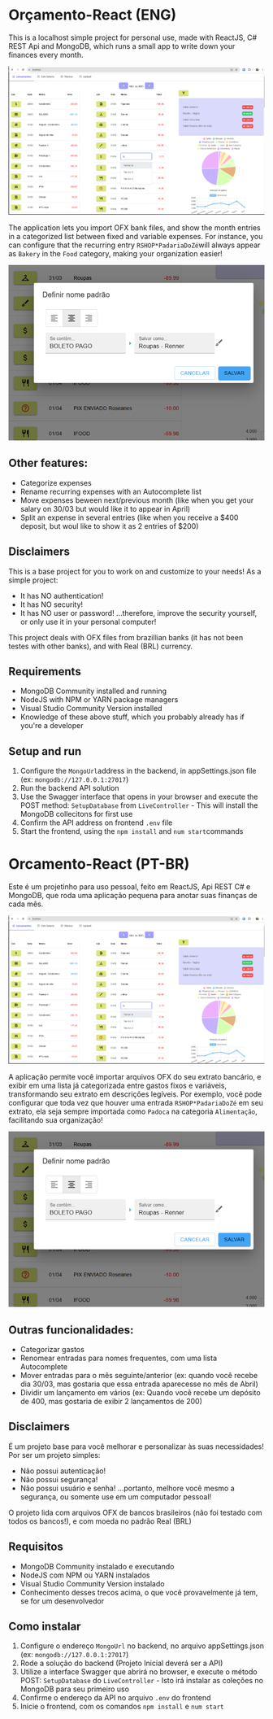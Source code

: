 # Orçamento-React (ENG)

This is a localhost simple project for personal use, made with ReactJS, C# REST Api and MongoDB, which runs a small app to write down your finances every month.

![App Image](files/screenshot1.png)

The application lets you import OFX bank files, and show the month entries in a categorized list between fixed and variable expenses. For instance, you can configure that the recurring entry `RSHOP*PadariaDoZé`will always appear as `Bakery` in the `Food` category, making your organization easier!

![App Image](files/screenshot2.png)

## Other features:
- Categorize expenses
- Rename recurring expenses with an Autocomplete list
- Move expenses beween next/previous month (like when you get your salary on 30/03 but would like it to appear in April)
- Split an expense in several entries (like when you receive a $400 deposit, but woul like to show it as 2 entries of $200)


## Disclaimers

This is a base project for you to work on and customize to your needs!
As a simple project:
- It has NO authentication!
- It has NO security!
- It has NO user or password!
...therefore, improve the security yourself, or only use it in your personal computer!

This project deals with OFX files from brazillian banks (it has not been testes with other banks), and with Real (BRL) currency.

## Requirements

- MongoDB Community installed and running
- NodeJS with NPM or YARN package managers
- Visual Studio Community Version installed
- Knowledge of these above stuff, which you probably already has if you're a developer

## Setup and run

1. Configure the `MongoUrl`address in the backend, in appSettings.json file (ex: `mongodb://127.0.0.1:27017`)
2. Run the backend API solution
3. Use the Swagger interface that opens in your browser and execute the POST method:  `SetupDatabase` from `LiveController` - This will install the MongoDB collecitons for first use
4. Confirm the API address on frontend `.env` file
5. Start the frontend, using the `npm install` and `num start`commands


# Orcamento-React (PT-BR)

Este é um projetinho para uso pessoal, feito em ReactJS, Api REST C# e MongoDB, que roda uma aplicação pequena para anotar suas finanças de cada mês.

![App Image](files/screenshot1.png)

A aplicação permite você importar arquivos OFX do seu extrato bancário, e exibir em uma lista já categorizada entre gastos fixos e variáveis, transformando seu extrato em descrições legíveis. Por exemplo, você pode configurar que toda vez que houver uma entrada `RSHOP*PadariaDoZé` em seu extrato, ela seja sempre importada como `Padoca` na categoria `Alimentação`, facilitando sua organização!

![App Image](files/screenshot2.png)

## Outras funcionalidades:
- Categorizar gastos
- Renomear entradas para nomes frequentes, com uma lista Autocomplete
- Mover entradas para o mês seguinte/anterior (ex: quando você recebe dia 30/03, mas gostaria que essa entrada aparecesse no mês de Abril)
- Dividir um lançamento em vários (ex: Quando você recebe um depósito de 400, mas gostaria de exibir 2 lançamentos de 200)


## Disclaimers

É um projeto base para você melhorar e personalizar às suas necessidades!
Por ser um projeto simples:
- Não possui autenticação!
- Não possui segurança!
- Não possui usuário e senha!
...portanto, melhore você mesmo a segurança, ou somente use em um computador pessoal!

O projeto lida com arquivos OFX de bancos brasileiros (não foi testado com todos os bancos!), e com moeda no padrão Real (BRL)

## Requisitos

- MongoDB Community instalado e executando
- NodeJS com NPM ou YARN instalados
- Visual Studio Community Version instalado
- Conhecimento desses trecos acima, o que você provavelmente já tem, se for um desenvolvedor

## Como instalar

1. Configure o endereço `MongoUrl` no backend, no arquivo appSettings.json (ex: `mongodb://127.0.0.1:27017`)
2. Rode a solução do backend (Projeto Inicial deverá ser a API)
3. Utilize a interface Swagger que abrirá no browser, e execute o método POST:  `SetupDatabase` do `LiveController` - Isto irá instalar as coleções no MongoDB para seu primeiro uso
4. Confirme o endereço da API no arquivo `.env` do frontend
5. Inicie o frontend, com os comandos `npm install` e `num start`

